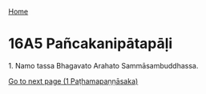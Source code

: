 
[Home](/)

# 16A5 Pañcakanipātapāḷi

1\. Namo tassa Bhagavato Arahato Sammāsambuddhassa.


[Go to next page (1 Paṭhamapaṇṇāsaka)](1.md)


